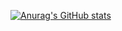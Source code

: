 [![Anurag's GitHub stats](https://github-readme-stats.vercel.app/api?username=DaBootO)](https://github.com/anuraghazra/github-readme-stats)

<!--
**DaBootO/DaBootO** is a ✨ _special_ ✨ repository because its `README.md` (this file) appears on your GitHub profile.

Here are some ideas to get you started:

- 🔭 I’m currently working on ...
- 🌱 I’m currently learning ...
- 👯 I’m looking to collaborate on ...
- 🤔 I’m looking for help with ...
- 💬 Ask me about ...
- 📫 How to reach me: ...
- 😄 Pronouns: ...
- ⚡ Fun fact: ...
-->
